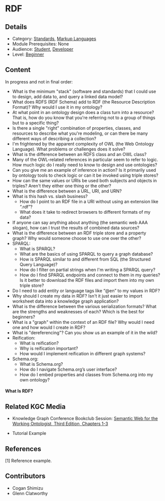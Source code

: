 # RDF
## Details
* Category: [Standards](../../categories/Standards.md), [Markup Languages](../../categories/Markup_Languages.md)
* Module Prerequisites: None
* Audience: [Student](../../audiences/Student.md), [Developer](../../audiences/Developer.md)
* Level: [Beginner](../../levels/Beginner.md)

## Content

In progress and not in final order:

* What is the minimum "stack" (software and standards) that I could use to design, add data to, and query a linked data model?
* What does RDFS (RDF Schema) add to RDF (the Resource Description Format)? Why would I use it in my ontology?
* At what point in an ontology design does a class turn into a resource? That is, how do you know that you're referring not to a group of things but to a specific thing?
* Is there a single "right" combination of properties, classes, and resources to describe what you're modeling, or can there be many different ways of describing a collection?
* I'm frightened by the apparent complexity of OWL (the Web Ontology Language). What problems or challenges does it solve?
* What is the difference between an RDFS class and an OWL class?
* Many of the OWL-related references in particular seem to refer to logic. How much logic do I really need to know to design and use ontologies?
* Can you give me an example of inference in action? Is it primarily used by ontology tools to check logic or can it be invoked using triple stores?
* How can the same values or URIs be used both subjects and objects in triples? Aren't they either one thing or the other?
* What is the difference between a URL, URI, and URN?
* What is this hash vs. slash business?
   * How do I point to an RDF file in a URI without using an extension like “.rdf”?
   * What does it take to redirect browsers to different formats of my data?
* If anyone can say anything about anything (the semantic web AAA slogan), how can I trust the results of combined data sources?
* What is the difference between an RDF triple store and a property graph? Why would someone choose to use one over the other?
* SPARQL:
   * What is SPARQL?
   * What are the basics of using SPARQL to query a graph database?
   * How is SPARQL similar to and different from SQL (the Structured Query Language)?
   * How do I filter on partial strings when I'm writing a SPARQL query?
   * How do I find SPARQL endpoints and connect to them in my queries? Is it better to download the RDF files and import them into my own triple store?
* Do I need to add entity or language tags like “@en” to my values in RDF?
* Why should I create my data in RDF? Isn't it just easier to import worksheet data into a knowledge graph application?
* What is the difference between the various serialization formats? What are the strengths and weaknesses of each? Which is the best for beginners?
* What is a "graph" within the context of an RDF file? Why would I need one and how would I create in RDF?
* What is "dereferencing"? Can you show us an example of it in the wild?
* Reification:
   * What is reification?
   * Why is reification important?
   * How would I implement reification in different graph systems?
* Schema.org:
   * What is Schema.org?
   * How do I navigate Schema.org’s user interface?
   * How do I embed properties and classes from Schema.org into my own ontology?



#### What Is RDF?


## Related KGC Media
* Knowledge Graph Conference Bookclub Session: [Semantic Web for the Working Ontologist, Third Edition, Chapters 1-3](https://watch.knowledgegraph.tech/packages/kgc-21-attendees/videos/bookclub2)

* Tutorial Example

## References
[1] Reference example.

## Contributors
* Cogan Shimizu
* Glenn Clatworthy

